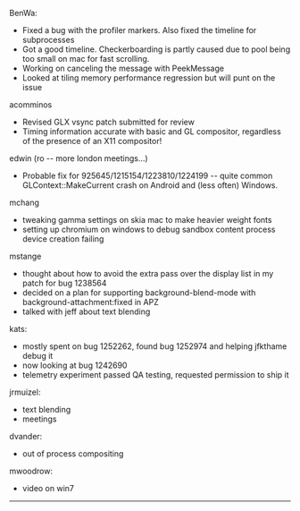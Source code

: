 BenWa:
* Fixed a bug with the profiler markers. Also fixed the timeline for subprocesses
* Got a good timeline. Checkerboarding is partly caused due to pool being too small on mac for fast scrolling.
* Working on canceling the message with PeekMessage
* Looked at tiling memory performance regression but will punt on the issue



acomminos
* Revised GLX vsync patch submitted for review
* Timing information accurate with basic and GL compositor, regardless of the presence of an X11 compositor!



edwin (ro -- more london meetings...)
* Probable fix for 925645/1215154/1223810/1224199 -- quite common GLContext::MakeCurrent crash on Android and (less often) Windows.



mchang
* tweaking gamma settings on skia mac to make heavier weight fonts
* setting up chromium on windows to debug sandbox content process device creation failing



mstange
* thought about how to avoid the extra pass over the display list in my patch for bug 1238564
* decided on a plan for supporting background-blend-mode with background-attachment:fixed in APZ
* talked with jeff about text blending



kats:
* mostly spent on bug 1252262, found bug 1252974 and helping jfkthame debug it
* now looking at bug 1242690
* telemetry experiment passed QA testing, requested permission to ship it



jrmuizel:
* text blending
* meetings



dvander:
* out of process compositing



mwoodrow:
* video on win7

________________


